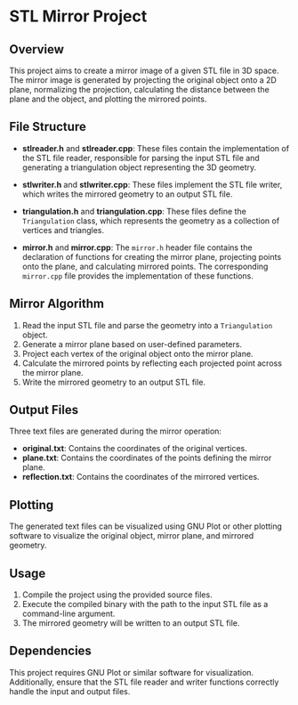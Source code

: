 # STL Mirror Project

## Overview

This project aims to create a mirror image of a given STL file in 3D space. The mirror image is generated by projecting the original object onto a 2D plane, normalizing the projection, calculating the distance between the plane and the object, and plotting the mirrored points.

## File Structure

- **stlreader.h** and **stlreader.cpp**: These files contain the implementation of the STL file reader, responsible for parsing the input STL file and generating a triangulation object representing the 3D geometry.

- **stlwriter.h** and **stlwriter.cpp**: These files implement the STL file writer, which writes the mirrored geometry to an output STL file.

- **triangulation.h** and **triangulation.cpp**: These files define the `Triangulation` class, which represents the geometry as a collection of vertices and triangles.

- **mirror.h** and **mirror.cpp**: The `mirror.h` header file contains the declaration of functions for creating the mirror plane, projecting points onto the plane, and calculating mirrored points. The corresponding `mirror.cpp` file provides the implementation of these functions.

## Mirror Algorithm

1. Read the input STL file and parse the geometry into a `Triangulation` object.
2. Generate a mirror plane based on user-defined parameters.
3. Project each vertex of the original object onto the mirror plane.
4. Calculate the mirrored points by reflecting each projected point across the mirror plane.
5. Write the mirrored geometry to an output STL file.

## Output Files

Three text files are generated during the mirror operation:
- **original.txt**: Contains the coordinates of the original vertices.
- **plane.txt**: Contains the coordinates of the points defining the mirror plane.
- **reflection.txt**: Contains the coordinates of the mirrored vertices.

## Plotting

The generated text files can be visualized using GNU Plot or other plotting software to visualize the original object, mirror plane, and mirrored geometry.

## Usage

1. Compile the project using the provided source files.
2. Execute the compiled binary with the path to the input STL file as a command-line argument.
3. The mirrored geometry will be written to an output STL file.

## Dependencies

This project requires GNU Plot or similar software for visualization. Additionally, ensure that the STL file reader and writer functions correctly handle the input and output files.
